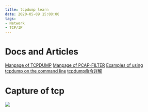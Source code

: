 ```yaml
---
title: tcpdump learn
date: 2020-05-09 15:00:00
tags:
- Network
- TCP/IP
---
```


# Docs and Articles
[Manpage of TCPDUMP](https://www.tcpdump.org/manpages/tcpdump.1.html)
[Manpage of PCAP-FILTER](https://www.tcpdump.org/manpages/pcap-filter.7.html)
[Examples of using tcpdump on the command line](https://docs.netgate.com/pfsense/en/latest/book/packetcapture/using-tcpdump-from-the-command-line.html)
[tcpdump命令详解](http://github.tiankonguse.com/blog/2016/08/13/tcpdump.html)

# Capture of tcp
![](https://img2020.cnblogs.com/blog/1224734/202005/1224734-20200509145955633-1539393580.png)
